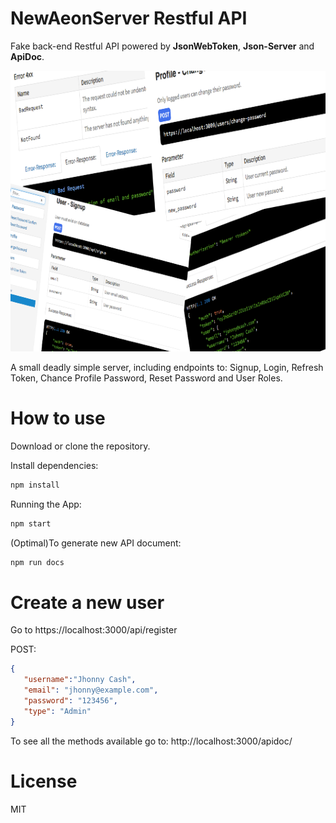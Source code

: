 # NewAeonServer Restful API

Fake back-end Restful API powered by **JsonWebToken**, **Json-Server** and **ApiDoc**.

<p align="center">
  <img width="800" height="449" src="./public/assets/newaeonserver.png">
</p>

A small deadly simple server, including endpoints to: Signup, Login, Refresh Token, Chance Profile Password, Reset Password and User Roles.

# How to use
Download or clone the repository.

Install dependencies:
```JavaScript
npm install
```
Running the App:
```JavaScript
npm start
```

(Optimal)To generate new API document:
```JavaScript
npm run docs
```

# Create a new user

Go to https://localhost:3000/api/register

POST:

```json
{
   "username":"Jhonny Cash",
   "email": "jhonny@example.com",
   "password": "123456",
   "type": "Admin"
}
```

To see all the methods available go to: http://localhost:3000/apidoc/

# License
MIT